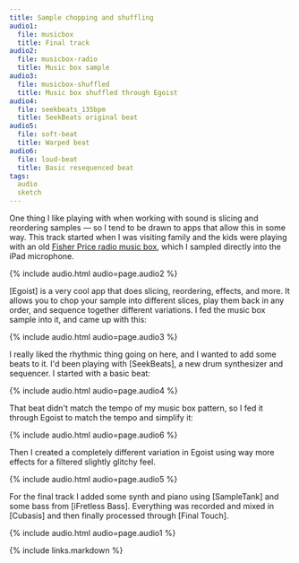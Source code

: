 ```yaml
---
title: Sample chopping and shuffling
audio1:
  file: musicbox
  title: Final track
audio2:
  file: musicbox-radio
  title: Music box sample
audio3:
  file: musicbox-shuffled
  title: Music box shuffled through Egoist
audio4:
  file: seekbeats_135bpm
  title: SeekBeats original beat
audio5:
  file: soft-beat
  title: Warped beat
audio6:
  file: loud-beat
  title: Basic resequenced beat
tags:
  audio
  sketch
---
```

One thing I like playing with when working with sound is slicing and reordering samples — so I tend to be drawn to apps that allow this in some way. This track started when I was visiting family and the kids were playing with an old [Fisher Price radio music box][radio], which I sampled directly into the iPad microphone.

{% include audio.html audio=page.audio2 %}

[Egoist] is a very cool app that does slicing, reordering, effects, and more. It allows you to chop your sample into different slices, play them back in any order, and sequence together different variations. I fed the music box sample into it, and came up with this:

{% include audio.html audio=page.audio3 %}

I really liked the rhythmic thing going on here, and I wanted to add some beats to it. I'd been playing with [SeekBeats], a new drum synthesizer and sequencer. I started with a basic beat:

{% include audio.html audio=page.audio4 %}


That beat didn't match the tempo of my music box pattern, so I fed it through Egoist to match the tempo and simplify it:

{% include audio.html audio=page.audio6 %}

Then I created a completely different variation in Egoist using way more effects for a filtered slightly glitchy feel.

{% include audio.html audio=page.audio5 %}

For the final track I added some synth and piano using [SampleTank] and some bass from [iFretless Bass]. Everything was recorded and mixed in [Cubasis] and then finally processed through [Final Touch].

{% include audio.html audio=page.audio1 %}

[radio]: https://www.youtube.com/watch?v=Y8FXPFfuSM8
{% include links.markdown %}